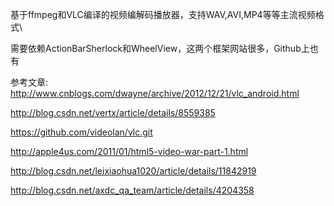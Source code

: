 基于ffmpeg和VLC编译的视频编解码播放器，支持WAV,AVI,MP4等等主流视频格式\

需要依赖ActionBarSherlock和WheelView，这两个框架网站很多，Github上也有<br>

  参考文章:<br>
http://www.cnblogs.com/dwayne/archive/2012/12/21/vlc_android.html<br>

http://blog.csdn.net/vertx/article/details/8559385<br>

https://github.com/videolan/vlc.git<br>

http://apple4us.com/2011/01/html5-video-war-part-1.html<br>

http://blog.csdn.net/leixiaohua1020/article/details/11842919<br>

http://blog.csdn.net/axdc_qa_team/article/details/4204358<br>


